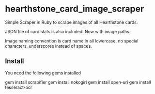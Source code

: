 # hearthstone_card_image_scraper

Simple Scraper in Ruby to scrape images of all Hearthstone cards.

JSON file of card stats is also included. Now with image paths.

Image naming convention is card name in all lowercase, no special characters, underscores instead of spaces.

## Install

You need the following gems installed

 gem install scrapifier
 gem install nokogiri
 gem install open-uri
 gem install tesseract-ocr
